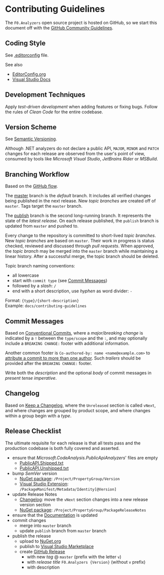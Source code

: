 # Contributing Guidelines

The `F0.Analyzers` open source project is hosted on GitHub, so we start this document off with the [GitHub Community Guidelines](https://help.github.com/en/github/site-policy/github-community-guidelines).

## Coding Style
See [.editorconfig](./source/.editorconfig) file.

See also
* [EditorConfig.org](https://editorconfig.org/)
* [Visual Studio Docs](https://docs.microsoft.com/en-us/visualstudio/ide/editorconfig-code-style-settings-reference)

## Development Techniques
Apply _test-driven development_ when adding features or fixing bugs.
Follow the rules of _Clean Code_ for the entire codebase.

## Version Scheme
See [Semantic Versioning](https://semver.org/).

Although .NET analyzers do not declare a public API, `MAJOR`, `MINOR` and `PATCH` changes for each release are observed from the user's point of view, consumed by tools like _Microsoft Visual Studio_, _JetBrains Rider_ or _MSBuild_.

## Branching Workflow
Based on the [GitHub flow](https://guides.github.com/introduction/flow/).

The [master](https://github.com/Flash0ver/F0.Analyzers) branch is the _default_ branch.
It includes all verified changes being published in the next release.
New _topic branches_ are created off of `master`.
Tags target the `master` branch.

The [publish](https://github.com/Flash0ver/F0.Analyzers/tree/publish) branch is the second long-running branch.
It represents the state of the _latest release_.
On each release published, the `publish` branch is updated from `master` and pushed to.

Every change to the repository is committed to short-lived _topic branches_.
New _topic branches_ are based on `master`.
Their work in progress is status checked, reviewed and discussed through _pull requests_.
When approved, the _topic branch_ may be merged into the `master` branch while maintaining a linear history.
After a successful merge, the topic branch should be deleted.

Topic branch naming conventions:
* all lowercase
* start with `commit type` (see [Commit Messages](#commit-messages))
* followed by a _slash_: `/`
* end with a short description, use _hyphen_ as word divider: `-`

Format: `{type}/{short-description}`\
Example: `docs/contributing-guidelines`

## Commit Messages
Based on [Conventional Commits](https://www.conventionalcommits.org/),
where a _major_/_breaking change_ is indicated by a `!` between the `type/scope` and the `:`,
and may optionally include a `BREAKING CHANGE:` footer with additional information.

Another common footer is `Co-authored-by: name <name@example.com>` to [attribute a commit to more than one author](https://help.github.com/en/github/committing-changes-to-your-project/creating-a-commit-with-multiple-authors). Such _trailers_ should be provided after the `BREAKING CHANGE:` footer.

Write both the _description_ and the optional _body_ of commit messages in _present tense imperative_.

## Changelog
Based on [Keep a Changelog](https://keepachangelog.com/),
where the `Unreleased` section is called `vNext`,
and where changes are grouped by product scope,
and where changes within a group begin with a _type_.

## Release Checklist
The ultimate requisite for each release is that all tests pass and the production codebase is both fully covered and asserted.

- ensure that _Microsoft.CodeAnalysis.PublicApiAnalyzers_' files are empty
  - [PublicAPI.Shipped.txt](./source/production/F0.Analyzers/PublicApi/PublicAPI.Shipped.txt)
  - [PublicAPI.Unshipped.txt](./source/production/F0.Analyzers/PublicApi/PublicAPI.Unshipped.txt)
- bump _SemVer_ version
  - [NuGet package](./source/production/F0.Analyzers/F0.Analyzers.csproj): `/Project/PropertyGroup/Version`
  - [Visual Studio Extension](./source/extension/F0.Analyzers.Vsix/source.extension.vsixmanifest): `/PackageManifest/Metadata/Identity[@Version]`
- update Release Notes
  - [Changelog](./CHANGELOG.md): move the `vNext` section changes into a new release version section
  - [NuGet package](./source/production/F0.Analyzers/F0.Analyzers.csproj): `/Project/PropertyGroup/PackageReleaseNotes`
- ensure that the [Documentation](./documentation/) is updated
- commit changes
  - merge into `master` branch
  - update `publish` branch from `master` branch
- publish the release
  - upload to [NuGet.org](https://www.nuget.org/)
  - publish to [Visual Studio Marketplace](https://marketplace.visualstudio.com/)
  - create [GitHub Release](https://github.com/Flash0ver/F0.Analyzers/releases)
    - with new _tag_ @ `master` (prefix with the letter `v`)
    - with _release title_ `F0.Analyzers {Version}` (without `v` prefix)
    - with description

